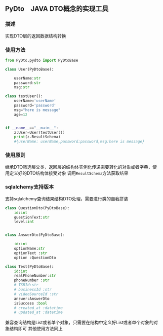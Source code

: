 ## PyDto　JAVA DTO概念的实现工具
### 描述
实现DTO层的返回数据结构转换
### 使用方法
```python
from PyDto.pydto import PyDtoBase

class User(PyDtoBase):

    userName:str
    password:str
    msg:str

class testUser():
    userName='userName'
    password='password'
    msg="here is message"
    age=12


if __name__=="__main__":
    z:User=User(testUser())
    print(z.ResultSchema)
    #{userName: userName,password:password,msg:here is message}
```
### 使用原则
继承DTO筛选层父类，返回层的结构体实例化传递需要转化的对象或者字典，使用定义好的DTO结构体接受对象
调用`ResultSchema`方法获取结果

### sqlalchemy支持版本
支持sqlalchemy查询结果结构DTO处理，需要进行类的自我拼装
```python
class QuestionDto(PyDtoBase):
    id:int
    questionText:str
    level:int


class AnswerDto(PyDtoBase):

    id:int
    optionName:str
    optionText :str
    option :QuestionDto

class Test(PyDtoBase):
    id:int
    realPhoneNumber:str
    phoneNumber :str
    # TSRId:str
    # businessId :str
    # videoSourceId :str
    answer:AnswerDto
    isSuccess :bool
    # created_at :datetime
    # updated_at :datetime
```
兼容查询结构是List或者单个对象，只需要在结构中定义好List或者单个对象的对象结构即可
其他使用方法同上